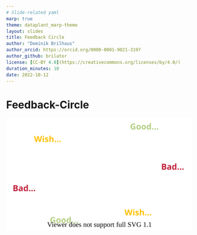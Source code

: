 ```yaml
---
# Slide-related yaml
marp: true
theme: dataplant_marp-theme
layout: slides
title: Feedback Circle
author: "Dominik Brilhaus"
author_orcid: https://orcid.org/0000-0001-9021-3197
author_github: brilator
license: [CC-BY 4.0](https://creativecommons.org/licenses/by/4.0/)
duration_minutes: 10
date: 2022-10-12
---
```


<style scoped>
section {
  text-align: center;
  /* background: #F9CD69; */
}
</style>

# Feedback-Circle

![width:800px](./../../img/feedback02_circle.drawio.svg)

<!-- 
- Invite participants to give feedback
- If feasible, collect transparently on a board or in a markdown pad, etc. 

# Feedback-Circle

Good | Bad | Wish
---|---|---
... | ... | ...

-->
